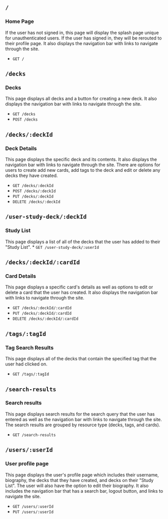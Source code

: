 ## `/`
### Home Page
If the user has not signed in, this page will display the splash page unique for unauthenticated users. If the user has signed in, they will be rerouted to their profile page. It also displays the navigation bar with links to navigate through the site.
* `GET /`

## `/decks`
### Decks
This page displays all decks and a button for creating a new deck. It also displays the navigation bar with links to navigate through the site.
* `GET /decks`
* `POST /decks`

## `/decks/:deckId`
### Deck Details
This page displays the specific deck and its contents. It also displays the navigation bar with links to navigate through the site. There are options for users to create add new cards, add tags to the deck and edit or delete any decks they have created.
* `GET /decks/:deckId`
* `POST /decks/:deckId`
* `PUT /decks/:deckId`
* `DELETE /decks/:deckId`

## `/user-study-deck/:deckId`
### Study List
This page displays a list of all of the decks that the user has added to their "Study List".
    * `GET /user-study-deck/:userId`

## `/decks/:deckId/:cardId`
### Card Details
This page displays a specific card's details as well as options to edit or delete a card that the user has created. It also displays the navigation bar with links to navigate through the site.
* `GET /decks/:deckId/:cardId`
* `PUT /decks/:deckId/:cardId`
* `DELETE /decks/:deckId/:cardId`

## `/tags/:tagId`
### Tag Search Results
This page displays all of the decks that contain the specified tag that the user had clicked on.
* `GET /tags/:tagId`

## `/search-results`
### Search results
This page displays search results for the search query that the user has entered as well as the navigation bar with links to navigate through the site. The search results are grouped by resource type (decks, tags, and cards).
* `GET /search-results`

## `/users/:userId`
### User profile page
This page displays the user's profile page which includes their username, biography, the decks that they have created, and decks on their "Study List". The user will also have the option to edit their biography. It also includes the navigation bar that has a search bar, logout button, and links to navigate the site.
* `GET /users/:userId`
* `PUT /users/:userId`
